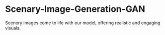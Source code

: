 # Scenary-Image-Generation-GAN
Scenery images come to life with our model, offering realistic and engaging visuals.
